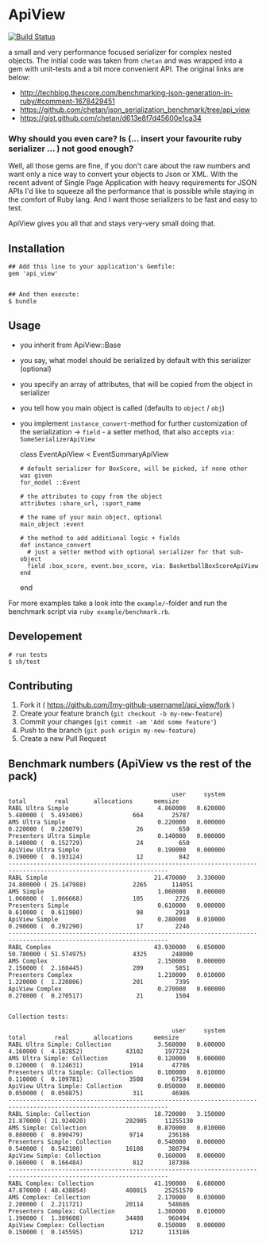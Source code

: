 # ApiView


[![Build Status](https://travis-ci.org/mindreframer/api_view.svg?branch=master)](http://travis-ci.org/mindreframer/api_view)


a small and very performance focused serializer for complex nested objects. The initial code was taken from `chetan` and was wrapped into a gem with unit-tests and a bit more convenient API. The original links are below:
  - http://techblog.thescore.com/benchmarking-json-generation-in-ruby/#comment-1678429451
  - https://github.com/chetan/json_serialization_benchmark/tree/api_view
  - https://gist.github.com/chetan/d613e8f7d45600e1ca34



### Why should you even care? Is (... insert your favourite ruby serializer ... ) not good enough?

Well, all those gems are fine, if you don't care about the raw numbers and want only a nice way to convert your objects to Json or XML. With the recent advent of Single Page Application with heavy requirements for JSON APIs I'd like to squeeze all the performance that is possible while staying in the comfort of Ruby lang. And I want those serializers to be fast and easy to test.

ApiView gives you all that and stays very-very small doing that.

## Installation

    ## Add this line to your application's Gemfile:
    gem 'api_view'


    ## And then execute:
    $ bundle



## Usage

  - you inherit from ApiView::Base
  - you say, what model should be serialized by default with this serializer (optional)
  - you specify an array of attributes, that will be copied from the object in serializer
  - you tell how you main object is called (defaults to `object` / `obj`)
  - you implement `instance_convert`-method for further customization of the serialization
    -> `field` - a setter method, that also accepts `via: SomeSerializerApiView`


      class EventApiView < EventSummaryApiView

        # default serializer for BoxScore, will be picked, if none other was given
        for_model ::Event

        # the attributes to copy from the object
        attributes :share_url, :sport_name

        # the name of your main object, optional
        main_object :event

        # the method to add additional logic + fields
        def instance_convert
          # just a setter method with optional serializer for that sub-object
          field :box_score, event.box_score, via: BasketballBoxScoreApiView
        end
      end


  For more examples take a look into the `example/`-folder and run the benchmark script via `ruby example/benchmark.rb`.



## Developement

    # run tests
    $ sh/test




## Contributing

1. Fork it ( https://github.com/[my-github-username]/api_view/fork )
2. Create your feature branch (`git checkout -b my-new-feature`)
3. Commit your changes (`git commit -am 'Add some feature'`)
4. Push to the branch (`git push origin my-new-feature`)
5. Create a new Pull Request



## Benchmark numbers (ApiView vs the rest of the pack)

                                                  user     system      total        real       allocations      memsize
    RABL Ultra Simple                         4.860000   0.620000   5.480000 (  5.493406)              664        25787
    AMS Ultra Simple                          0.220000   0.000000   0.220000 (  0.220079)               26          650
    Presenters Ultra Simple                   0.140000   0.000000   0.140000 (  0.152729)               24          650
    ApiView Ultra Simple                      0.190000   0.000000   0.190000 (  0.193124)               12          842
    -------------------------------------------------------------------------------------------------------------------
    RABL Simple                              21.470000   3.330000  24.800000 ( 25.147988)             2265       114051
    AMS Simple                                1.060000   0.000000   1.060000 (  1.066668)              105         2726
    Presenters Simple                         0.610000   0.000000   0.610000 (  0.611980)               98         2918
    ApiView Simple                            0.280000   0.010000   0.290000 (  0.292290)               17         2246
    -------------------------------------------------------------------------------------------------------------------
    RABL Complex                             43.930000   6.850000  50.780000 ( 51.574975)             4325       248000
    AMS Complex                               2.150000   0.000000   2.150000 (  2.160445)              209         5851
    Presenters Complex                        1.210000   0.010000   1.220000 (  1.220806)              201         7395
    ApiView Complex                           0.270000   0.000000   0.270000 (  0.270517)               21         1504


    Collection tests:

                                                  user     system      total        real       allocations      memsize
    RABL Ultra Simple: Collection             3.560000   0.600000   4.160000 (  4.182852)            43102      1977224
    AMS Ultra Simple: Collection              0.120000   0.000000   0.120000 (  0.124631)             1914        47786
    Presenters Ultra Simple: Collection       0.100000   0.010000   0.110000 (  0.109781)             3508        67594
    ApiView Ultra Simple: Collection          0.050000   0.000000   0.050000 (  0.050875)              311        46986
    -------------------------------------------------------------------------------------------------------------------
    RABL Simple: Collection                  18.720000   3.150000  21.870000 ( 21.924020)           202905     11255130
    AMS Simple: Collection                    0.870000   0.010000   0.880000 (  0.890479)             9714       236186
    Presenters Simple: Collection             0.540000   0.000000   0.540000 (  0.542100)            16108       380794
    ApiView Simple: Collection                0.160000   0.000000   0.160000 (  0.166484)              812       187386
    -------------------------------------------------------------------------------------------------------------------
    RABL Complex: Collection                 41.190000   6.680000  47.870000 ( 48.438854)           408015     25251570
    AMS Complex: Collection                   2.170000   0.030000   2.200000 (  2.211721)            20114       548686
    Presenters Complex: Collection            1.380000   0.010000   1.390000 (  1.389608)            34408       960494
    ApiView Complex: Collection               0.150000   0.000000   0.150000 (  0.145595)             1212       113186
